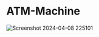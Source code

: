 # ATM-Machine
![Screenshot 2024-04-08 225101](https://github.com/Shrutijaiswal1989/ATM-Machine/assets/153531904/52028a3e-7d4a-4142-a40a-6c0c7c96afbc)
